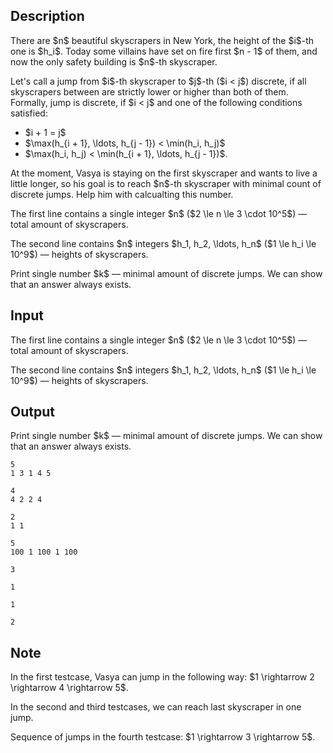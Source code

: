 ## Description

<div><p>There are $n$ beautiful skyscrapers in New York, the height of the $i$-th one is $h_i$. Today some villains have set on fire first $n - 1$ of them, and now the only safety building is $n$-th skyscraper.</p><p>Let's call a jump from $i$-th skyscraper to $j$-th ($i &lt; j$) <span class="tex-font-style-bf">discrete</span>, if all skyscrapers between are strictly lower or higher than both of them. Formally, jump is discrete, if $i &lt; j$ and one of the following conditions satisfied: </p><ul> <li> $i + 1 = j$ </li><li> $\max(h_{i + 1}, \ldots, h_{j - 1}) &lt; \min(h_i, h_j)$ </li><li> $\max(h_i, h_j) &lt; \min(h_{i + 1}, \ldots, h_{j - 1})$. </li></ul><p>At the moment, Vasya is staying on the first skyscraper and wants to live a little longer, so his goal is to reach $n$-th skyscraper with minimal count of discrete jumps. Help him with calcualting this number.</p></div><div class="input-specification"><p>The first line contains a single integer $n$ ($2 \le n \le 3 \cdot 10^5$) — total amount of skyscrapers.</p><p>The second line contains $n$ integers $h_1, h_2, \ldots, h_n$ ($1 \le h_i \le 10^9$) — heights of skyscrapers.</p></div><div class="output-specification"><p>Print single number $k$ — minimal amount of discrete jumps. We can show that an answer always exists.</p></div>

## Input

<p>The first line contains a single integer $n$ ($2 \le n \le 3 \cdot 10^5$) — total amount of skyscrapers.</p><p>The second line contains $n$ integers $h_1, h_2, \ldots, h_n$ ($1 \le h_i \le 10^9$) — heights of skyscrapers.</p>

## Output

<p>Print single number $k$ — minimal amount of discrete jumps. We can show that an answer always exists.</p>





```input1
5
1 3 1 4 5
```




```input2
4
4 2 2 4
```




```input3
2
1 1
```




```input4
5
100 1 100 1 100
```




```output1
3
```




```output2
1
```




```output3
1
```




```output4
2
```



## Note

<p>In the first testcase, Vasya can jump in the following way: $1 \rightarrow 2 \rightarrow 4 \rightarrow 5$.</p><p>In the second and third testcases, we can reach last skyscraper in one jump.</p><p>Sequence of jumps in the fourth testcase: $1 \rightarrow 3 \rightarrow 5$.</p>
